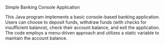 Simple Banking Console Application

This Java program implements a basic console-based banking application. Users can choose to deposit funds, withdraw funds (with checks for insufficient balance), check their account balance, and exit the application. The code employs a menu-driven approach and utilizes a static variable to maintain the account balance.

